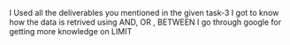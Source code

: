 I Used all the deliverables you mentioned in the given task-3 
I got to know how the data is retrived using AND, OR , BETWEEN
I go through google for getting more knowledge on LIMIT
